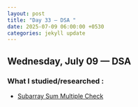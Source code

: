 ```yaml
---
layout: post
title: "Day 33 – DSA "
date: 2025-07-09 06:00:00 +0530
categories: jekyll update
---
```

## Wednesday, July 09 —  DSA

### What I studied/researched :

- [Subarray Sum Multiple Check](https://chatgpt.com/share/686c9207-ef94-800e-a0d5-b472ef54a754)
